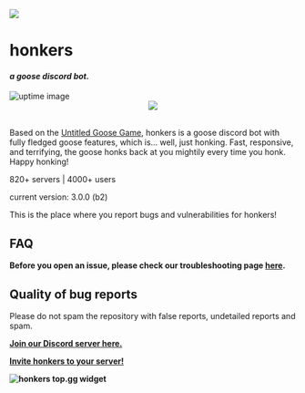 <img src="https://cdn.discordapp.com/attachments/747300416567378031/747300550693093386/gooseink.png" alt=" "></img>

<h1>honkers</h1> 
<h4><em>a goose discord bot.</em> </h4><img src="https://botlist.space/bot/693035835452424193/badge?property=uptime.3" alt="uptime image"></img><br>
<div align="center"><img src="https://discord.c99.nl/widget/theme-2/693035835452424193.png"></div><br>
<p>
    Based on the <a href="https://goose.game" alt="untitled goose game link">Untitled Goose Game</a>, honkers is a goose discord bot with fully fledged goose features, which is... well, just honking. Fast, responsive, and terrifying, the goose honks back at you mightily every time you honk. Happy honking!

820+ servers | 4000+ users

current version: 3.0.0 (b2)
</p>
</div>
<div>
  <p>This is the place where you report bugs and vulnerabilities for honkers! </p>  
  <h2>FAQ</h2>
  <p>
  <b>Before you open an issue, please check our troubleshooting page <a href="https://bit.ly/honkfaq" alt="faq page for honkers">here</a>.</b>
  </p>
  
  <h2>Quality of bug reports</h2>
  <p>
  Please do not spam the repository with false reports, undetailed reports and spam.
  </p>
  <p>
  <b> <a href="https://discord.gg/GxfQh7H">Join our Discord server here.</a></b>
  </p>
  <p>
  <b> <a href="https://inkthought.codes/honkers">Invite honkers to your server!</a>
  </p>
     <p>
  <img src="https://top.gg/api/widget/693035835452424193.svg" alt="honkers top.gg widget"></img>
  </p>
</div>

